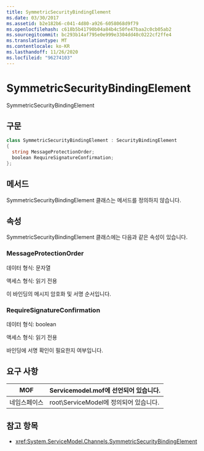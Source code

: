 ```yaml
---
title: SymmetricSecurityBindingElement
ms.date: 03/30/2017
ms.assetid: b2e182b6-c041-4d80-a926-6058068d9f79
ms.openlocfilehash: c618b5b41790b04a84b4c50fe47baa2c0cb05ab2
ms.sourcegitcommit: bc293b14af795e0e999e3304dd40c0222cf2ffe4
ms.translationtype: MT
ms.contentlocale: ko-KR
ms.lasthandoff: 11/26/2020
ms.locfileid: "96274103"
---
```

# <a name="symmetricsecuritybindingelement"></a>SymmetricSecurityBindingElement

SymmetricSecurityBindingElement  
  
## <a name="syntax"></a>구문  
  
```csharp
class SymmetricSecurityBindingElement : SecurityBindingElement  
{  
  string MessageProtectionOrder;  
  boolean RequireSignatureConfirmation;  
};  
```  
  
## <a name="methods"></a>메서드  

 SymmetricSecurityBindingElement 클래스는 메서드를 정의하지 않습니다.  
  
## <a name="properties"></a>속성  

 SymmetricSecurityBindingElement 클래스에는 다음과 같은 속성이 있습니다.  
  
### <a name="messageprotectionorder"></a>MessageProtectionOrder  

 데이터 형식: 문자열  
  
 액세스 형식: 읽기 전용  
  
 이 바인딩의 메시지 암호화 및 서명 순서입니다.  
  
### <a name="requiresignatureconfirmation"></a>RequireSignatureConfirmation  

 데이터 형식: boolean  
  
 액세스 형식: 읽기 전용  
  
 바인딩에 서명 확인이 필요한지 여부입니다.  
  
## <a name="requirements"></a>요구 사항  
  
|MOF|Servicemodel.mof에 선언되어 있습니다.|  
|---------|-----------------------------------|  
|네임스페이스|root\ServiceModel에 정의되어 있습니다.|  
  
## <a name="see-also"></a>참고 항목

- <xref:System.ServiceModel.Channels.SymmetricSecurityBindingElement>
